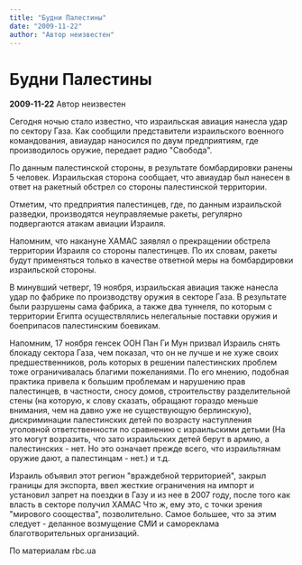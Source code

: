 ```yaml
---
title: "Будни Палестины"
date: "2009-11-22"
author: "Автор неизвестен"
---
```


# Будни Палестины

**2009-11-22** Автор неизвестен

Сегодня ночью стало известно, что израильская авиация нанесла удар по сектору Газа. Как сообщили представители израильского военного командования, авиаудар наносился по двум предприятиям, где производилось оружие, передает радио "Свобода".

По данным палестинской стороны, в результате бомбардировки ранены 5 человек. Израильская сторона сообщает, что авиаудар был нанесен в ответ на ракетный обстрел со стороны палестинской территории.

Отметим, что предприятия палестинцев, где, по данным израильской разведки, производятся неуправляемые ракеты, регулярно подвергаются атакам авиации Израиля.

Напомним, что накануне ХАМАС заявлял о прекращении обстрела территории Израиля со стороны палестинцев. По их словам, ракеты будут применяться только в качестве ответной меры на бомбардировки израильской стороны.

В минувший четверг, 19 ноября, израильская авиация также нанесла удар по фабрике по производству оружия в секторе Газа. В результате были разрушены сама фабрика, а также два туннеля, по которым с территории Египта осуществлялись нелегальные поставки оружия и боеприпасов палестинским боевикам.

Напомним, 17 ноября генсек ООН Пан Ги Мун призвал Израиль снять блокаду сектора Газа, чем показал, что он не лучше и не хуже своих предшественников, роль которых в решении палестинских проблем тоже ограничивалась благими пожеланиями. По его мнению, подобная практика привела к большим проблемам и нарушению прав палестинцев, в частности, сносу домов, строительству разделительной стены (на которую, к слову сказать, обращают гораздо меньше внимания, чем на давно уже не существующую берлинскую), дискриминации палестинских детей по возрасту наступления уголовной ответственности по сравнению с израильскими детьми (На это могут возразить, что зато израильских детей берут в армию, а палестинских - нет. Но это означает прежде всего, что израильтянам оружие дают, а палестинцам - нет.) и т.д.

Израиль объявил этот регион "враждебной территорией", закрыл границы для экспорта, ввел жесткие ограничения на импорт и установил запрет на поездки в Газу и из нее в 2007 году, после того как власть в секторе получил ХАМАС Что ж, ему это, с точки зрения "мирового соощества", позволительно. Самое большее, что за этим следует - деланное возмущение СМИ и самореклама благотворительных организаций.

По материалам rbc.ua